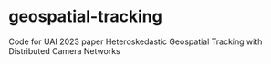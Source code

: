 # geospatial-tracking
Code for UAI 2023 paper Heteroskedastic Geospatial Tracking with Distributed Camera Networks
